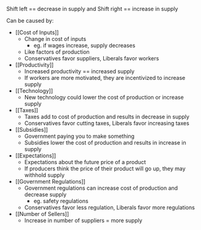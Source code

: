 
Shift left == decrease in supply and Shift right == increase in supply

Can be caused by:
- [[Cost of Inputs]]
	- Change in cost of inputs
		- eg. if wages increase, supply decreases
	- Like factors of production
	- Conservatives favor suppliers, Liberals favor workers 
- [[Productivity]]
	- Increased productivity == increased supply
	- If workers are more motivated, they are incentivized to increase supply
- [[Technology]]
	- New technology could lower the cost of production or increase supply 
- [[Taxes]]
	- Taxes add to cost of production and results in decrease in supply
	- Conservatives favor cutting taxes, Liberals favor increasing taxes
- [[Subsidies]]
	- Government paying you to make something 
	- Subsidies lower the cost of production and results in increase in supply
- [[Expectations]]
	- Expectations about the future price of a product 
	- If producers think the price of their product will go up, they may withhold supply
- [[Government Regulations]]
	- Government regulations can increase cost of production and decrease supply
		- eg. safety regulations
	- Conservatives favor less regulation, Liberals favor more regulations 
- [[Number of Sellers]]
	- Increase in number of suppliers = more supply

